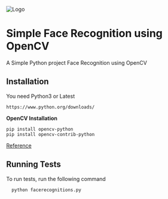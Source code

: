 

![Logo](https://opencv.org/wp-content/uploads/2022/05/logo.png)
# Simple Face Recognition using OpenCV

A Simple Python project Face Recognition using OpenCV


## Installation

You need Python3 or Latest

```
https://www.python.org/downloads/
```
**OpenCV Installation**
```
pip install opencv-python
pip install opencv-contrib-python
```
[Reference](https://pypi.org/project/opencv-python/)


## Running Tests

To run tests, run the following command

```py
  python facerecognitions.py
```

